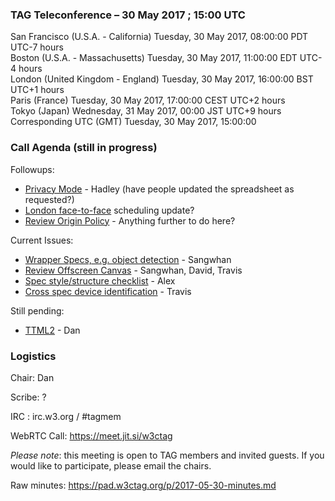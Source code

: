 ### TAG Teleconference – 30 May 2017 ; 15:00 UTC

San Francisco (U.S.A. - California)	Tuesday, 30 May 2017, 08:00:00	PDT	UTC-7 hours  
Boston (U.S.A. - Massachusetts)	Tuesday, 30 May 2017, 11:00:00	EDT	UTC-4 hours  
London (United Kingdom - England)	Tuesday, 30 May 2017, 16:00:00	BST	UTC+1 hours  
Paris (France)	Tuesday, 30 May 2017, 17:00:00	CEST	UTC+2 hours  
Tokyo (Japan)	Wednesday, 31 May 2017, 00:00	JST	UTC+9 hours  
Corresponding UTC (GMT)	Tuesday, 30 May 2017, 15:00:00	 

### Call Agenda (still in progress)

Followups:
* [Privacy Mode](https://github.com/w3ctag/design-reviews/issues/101) - Hadley (have people updated the spreadsheet as requested?)
* [London face-to-face](https://github.com/w3ctag/meetings/tree/gh-pages/2017/07-london) scheduling update?
* [Review Origin Policy](https://github.com/w3ctag/design-reviews/issues/127) - Anything further to do here?

Current Issues:
* [Wrapper Specs, e.g. object detection](https://github.com/w3ctag/design-reviews/issues/176) - Sangwhan
* [Review Offscreen Canvas](https://github.com/w3ctag/design-reviews/issues/141) - Sangwhan, David, Travis
* [Spec style/structure checklist](https://github.com/w3ctag/design-reviews/issues/136) - Alex
* [Cross spec device identification](https://github.com/w3ctag/design-reviews/issues/64) - Travis

Still pending:
* [TTML2](https://github.com/w3ctag/design-reviews/issues/138) - Dan

### Logistics

Chair: Dan

Scribe: ?

IRC : irc.w3.org / #tagmem

WebRTC Call: https://meet.jit.si/w3ctag

*Please note*: this meeting is open to TAG members and invited guests. If you would like to participate, please email the chairs.

Raw minutes: https://pad.w3ctag.org/p/2017-05-30-minutes.md
